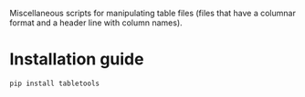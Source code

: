 Miscellaneous scripts for manipulating table files (files that have a columnar
format and a header line with column names).

# Installation guide
```
pip install tabletools
```
